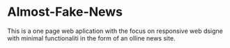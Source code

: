 # Almost-Fake-News
This is a one page web aplication with the focus on responsive web dsigne with minimal functionaliti in the form of an olline news  site.
